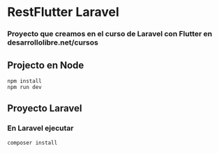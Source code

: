 # RestFlutter Laravel

### Proyecto que creamos en el curso de Laravel con Flutter en desarrollolibre.net/cursos


## Projecto en Node

```
npm install
npm run dev
```

## Proyecto Laravel

### En Laravel ejecutar

```
composer install
```


